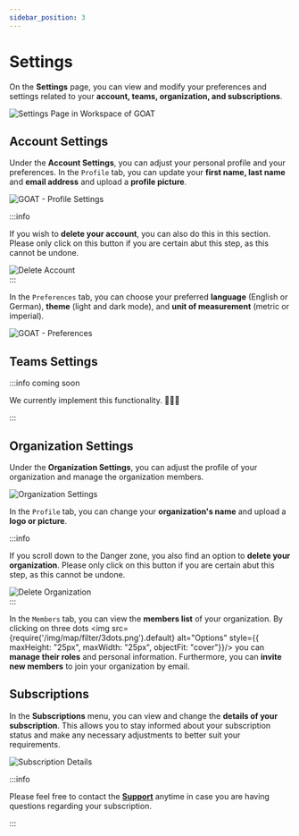 ```yaml
---
sidebar_position: 3
---
```


# Settings

On the **Settings** page, you can view and modify your preferences and settings related to your **account, teams, organization, and subscriptions**. 

<div style={{ display: 'flex', flexDirection: 'column', alignItems: 'center'}}>
  <img src={require('/img/workspace/settings/settings_general.gif').default} alt="Settings Page in Workspace of GOAT" style={{ maxHeight: "auto", maxWidth: "auto", objectFit: "cover"}}/>
</div> 

## Account Settings

Under the **Account Settings**, you can adjust your personal profile and your preferences. 
In the <code>Profile</code> tab, you can update your **first name, last name** and **email address** and upload a **profile picture**.

<div style={{ display: 'flex', flexDirection: 'column', alignItems: 'center'}}>
  <img src={require('/img/workspace/settings/profile.png').default} alt="GOAT - Profile Settings" style={{ maxHeight: "auto", maxWidth: "600px", objectFit: "cover"}}/>
</div> 

:::info

If you wish to **delete your account**, you can also do this in this section. Please only click on this button if you are certain abut this step, as this cannot be undone. 

<div style={{ display: 'flex', flexDirection: 'column', alignItems: 'center'}}>
  <img src={require('/img/workspace/settings/delete_account.png').default} alt="Delete Account" style={{ maxHeight: "auto", maxWidth: "auto", objectFit: "cover"}}/>
</div> 
:::


In the <code>Preferences</code> tab, you can choose your preferred **language** (English or German), **theme** (light and dark mode), and **unit of measurement** (metric or imperial).

<div style={{ display: 'flex', flexDirection: 'column', alignItems: 'center'}}>
  <img src={require('/img/workspace/settings/preferences.png').default} alt="GOAT - Preferences" style={{ maxHeight: "300px", maxWidth: "600px", objectFit: "cover"}}/>
</div> 

<p>
</p>


## Teams Settings

:::info coming soon

We currently implement this functionality. 🧑🏻‍💻

:::

## Organization Settings

Under the **Organization Settings**, you can adjust the profile of your organization and manage the organization members.

<div style={{ display: 'flex', flexDirection: 'column', alignItems: 'center'}}>
  <img src={require('/img/workspace/settings/organization_settings.png').default} alt="Organization Settings" style={{ maxHeight: "auto", maxWidth: "auto", objectFit: "cover"}}/>
</div> 


In the <code>Profile</code> tab, you can change your **organization's name** and upload a  **logo or picture**. 

:::info

If you scroll down to the Danger zone, you also find an option to **delete your organization**. Please only click on this button if you are certain abut this step, as this cannot be undone. 

<div style={{ display: 'flex', flexDirection: 'column', alignItems: 'center'}}>
  <img src={require('/img/workspace/settings/delete_organization.png').default} alt="Delete Organization" style={{ maxHeight: "auto", maxWidth: "auto", objectFit: "cover"}}/>
</div> 
:::

In the <code>Members</code> tab, you can view the **members list** of your organization. By clicking on three dots <img src={require('/img/map/filter/3dots.png').default} alt="Options" style={{ maxHeight: "25px", maxWidth: "25px", objectFit: "cover"}}/> you can **manage their roles** and personal information. Furthermore, you can **invite new members** to join your organization by email.


<p>
</p>


## Subscriptions

In the **Subscriptions** menu, you can view and change the **details of your subscription**. This allows you to stay informed about your subscription status and make any necessary adjustments to better suit your requirements. 

<div style={{ display: 'flex', flexDirection: 'column', alignItems: 'center'}}>
  <img src={require('/img/workspace/settings/subscription_settings.png').default} alt="Subscription Details" style={{ maxHeight: "auto", maxWidth: "auto", objectFit: "cover"}}/>
</div> 

:::info

Please feel free to contact the **[Support](https://plan4better.de/en/contact/ "Contact support")** anytime in case you are having questions regarding your subscription. 

:::